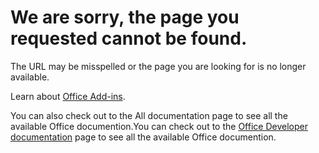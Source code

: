 # We are sorry, the page you requested cannot be found.

The URL may be misspelled or the page you are looking for is no longer available.  

Learn about [Office Add-ins](https://dev.office.com/docs/add-ins/overview/office-add-ins).

You can also check out to the All documentation page to see all the available Office documention.You can check out to the [Office Developer documentation](https://dev.office.com/docs) page to see all the available Office documention.

